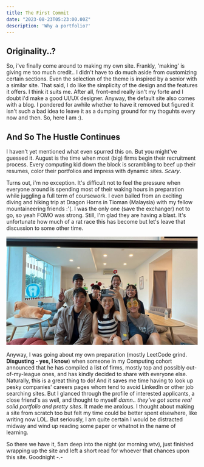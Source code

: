 ```yaml
---
title: The First Commit
date: "2023-08-23T05:23:00.00Z"
description: 'Why a portfolio?'
---
```


## Originality..?

So, i've finally come around to making my own site. Frankly, 'making' is giving me too much credit.. I didn't have to do much aside from customizing certain sections. Even the selection of the theme is inspired by a senior with a similar site. That said, I do like the simplicity of the design and the features it offers. I think it suits me. After all, front-end really isn't my forte and I doubt i'd make a good UI/UX designer. Anyway, the default site also comes with a blog. I pondered for awhile whether to have it removed but figured it isn't such a bad idea to leave it as a dumping ground for my thoguhts every now and then. So, here I am :).

## And So The Hustle Continues
I haven't yet mentioned what even spurred this on. But you might've guessed it. August is the time when most (big) firms begin their recruitment process. Every computing kid down the block is scrambling to beef up their resumes, color their portfolios and impress with dynamic sites. *𝘚𝘤𝘢𝘳𝘺*. 

Turns out, i'm no exception. It's difficult not to feel the pressure when everyone around is spending most of their waking hours in preparation while juggling a full term of coursework. I even bailed from an exciting diving and hiking trip at Dragon Horns in Tioman (Malaysia) with my fellow mountaineering friends :'(. I was the only one (save the exchanger) not to go, so yeah FOMO was strong. Still, I'm glad they are having a blast. It's unfortunate how much of a rat race this has become but let's leave that discussion to some other time.

![friends](lovely_friends.jpeg)

Anyway, I was going about my own preparation (mostly LeetCode grind. **Disgusting - yes, I know**) when someone in my Computing cohort announced that he has compiled a list of firms, mostly top and possibly out-of-my-league ones, and has kindly decided to share with everyone else. Naturally, this is a great thing to do! And it saves me time having to look up pesky companies' careers pages whom tend to avoid LinkedIn or other job searching sites. But I glanced through the profile of interested applicants, a close friend's as well, and thought to myself *damn.. they've got some real solid portfolio and pretty sites*. It made me anxious. I thought about making a site from scratch too but felt my time could be better spent elsewhere, like writing now LOL. But seriously, I am quite certain I would be distracted midway and wind up reading some paper or whatnot in the name of learning.

So there we have it, 5am deep into the night (or morning wtv), just finished wrapping up the site and left a short read for whoever that chances upon this site. Goodnight -.-
